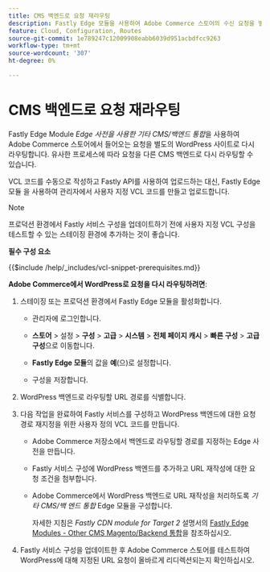 ```yaml
---
title: CMS 백엔드로 요청 재라우팅
description: Fastly Edge 모듈을 사용하여 Adobe Commerce 스토어의 수신 요청을 별도의 WordPress 사이트로 라우팅하는 방법에 대해 알아봅니다.
feature: Cloud, Configuration, Routes
source-git-commit: 1e789247c12009908eabb6039d951acbdfcc9263
workflow-type: tm+mt
source-wordcount: '307'
ht-degree: 0%

---
```


# CMS 백엔드로 요청 재라우팅

Fastly Edge Module _Edge 사전을 사용한 기타 CMS/백엔드 통합_&#x200B;을 사용하여 Adobe Commerce 스토어에서 들어오는 요청을 별도의 WordPress 사이트로 다시 라우팅합니다. 유사한 프로세스에 따라 요청을 다른 CMS 백엔드로 다시 라우팅할 수 있습니다.

VCL 코드를 수동으로 작성하고 Fastly API를 사용하여 업로드하는 대신, Fastly Edge 모듈 을 사용하여 관리자에서 사용자 지정 VCL 코드를 만들고 업로드합니다.

>[!NOTE]
>
>프로덕션 환경에서 Fastly 서비스 구성을 업데이트하기 전에 사용자 지정 VCL 구성을 테스트할 수 있는 스테이징 환경에 추가하는 것이 좋습니다.

**필수 구성 요소**

{{$include /help/_includes/vcl-snippet-prerequisites.md}}

**Adobe Commerce에서 WordPress로 요청을 다시 라우팅하려면**:

1. 스테이징 또는 프로덕션 환경에서 Fastly Edge 모듈을 활성화합니다.

   - 관리자에 로그인합니다.

   - **스토어** > 설정 > **구성** > **고급** > **시스템** > **전체 페이지 캐시** > **빠른 구성** > **고급 구성**&#x200B;으로 이동합니다.

   - **Fastly Edge 모듈**&#x200B;의 값을 **예**(으)로 설정합니다.

   - 구성을 저장합니다.

1. WordPress 백엔드로 라우팅할 URL 경로를 식별합니다.

1. 다음 작업을 완료하여 Fastly 서비스를 구성하고 WordPress 백엔드에 대한 요청 경로 재지정을 위한 사용자 정의 VCL 코드를 만듭니다.

   - Adobe Commerce 저장소에서 백엔드로 라우팅할 경로를 지정하는 Edge 사전을 만듭니다.

   - Fastly 서비스 구성에 WordPress 백엔드를 추가하고 URL 재작성에 대한 요청 조건을 첨부합니다.

   - Adobe Commerce에서 WordPress 백엔드로 URL 재작성을 처리하도록 _기타 CMS/백 엔드 통합_ Edge 모듈을 구성합니다.

     자세한 지침은 _Fastly CDN module for Target 2_ 설명서의 [Fastly Edge Modules - Other CMS Magento/Backend 통합](https://github.com/fastly/fastly-magento2/blob/master/Documentation/Guides/Edge-Modules/EDGE-MODULE-OTHER-CMS-INTEGRATION.md)을 참조하십시오.

1. Fastly 서비스 구성을 업데이트한 후 Adobe Commerce 스토어를 테스트하여 WordPress에 대해 지정된 URL 요청이 올바르게 리디렉션되는지 확인하십시오.
